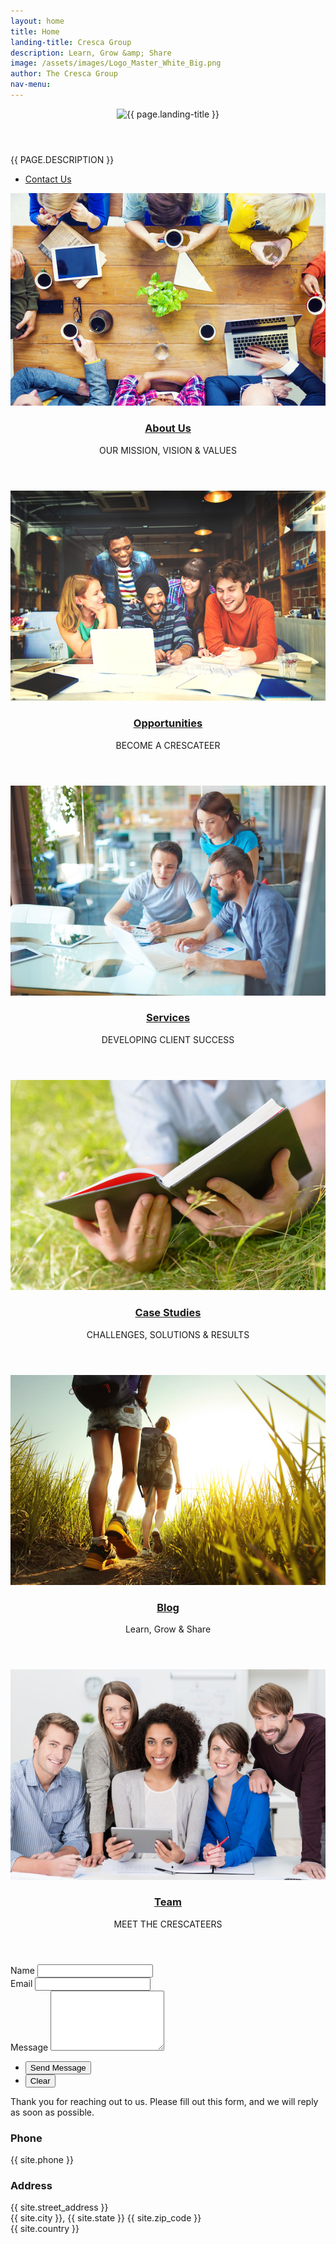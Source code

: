 ```yaml
---
layout: home
title: Home
landing-title: Cresca Group
description: Learn, Grow &amp; Share
image: /assets/images/Logo_Master_White_Big.png
author: The Cresca Group
nav-menu:
---
```


<!-- Banner -->
<section id="banner" class="major">
	<div class="inner">
		<header class="major">
			<img src="{{ page.image }}" alt="{{ page.landing-title }}">
		</header>
		<div class="content">
			<p class="banner-desc" style="text-transform: uppercase;">{{ page.description }}</p>
			<ul class="actions">
				<li><a href="#contact" class="button next scrolly">Contact Us</a></li>
			</ul>
		</div>
	</div>
</section>

<!-- Main -->
<div id="main">

<!-- One -->
<section id="one" class="tiles">
	<article>
			<span class="image">
					<img src="assets/images/pic01.jpg" alt="" />
			</span>
			<header class="major">
					<h3><a href="about.html" class="link">About Us</a></h3>
					<p>OUR MISSION, VISION &amp; VALUES</p>
			</header>
	</article>
	<article>
			<span class="image">
					<img src="assets/images/pic04.jpg" alt="" />
			</span>
			<header class="major">
					<h3><a href="opportunities.html" class="link">Opportunities</a></h3>
					<p>BECOME A CRESCATEER</p>
			</header>
	</article>
	<article>
			<span class="image">
					<img src="assets/images/pic02.jpg" alt="" />
			</span>
			<header class="major">
					<h3><a href="services.html" class="link">Services</a></h3>
					<p>DEVELOPING CLIENT SUCCESS</p>
			</header>
	</article>
	<article>
			<span class="image">
					<img src="assets/images/pic05.jpg" alt="" />
			</span>
			<header class="major">
					<h3><a href="studies.html" class="link">Case Studies</a></h3>
					<p>CHALLENGES, SOLUTIONS &amp; RESULTS</p>
			</header>
	</article>
	<article>
			<span class="image">
					<img src="assets/images/pic06.jpg" alt="" />
			</span>
			<header class="major">
					<h3><a href="blog.html" class="link">Blog</a></h3>
					<p>Learn, Grow &amp; Share</p>
			</header>
	</article>
	<article>
			<span class="image">
					<img src="assets/images/pic03.jpg" alt="" />
			</span>
			<header class="major">
					<h3><a href="team.html" class="link">Team</a></h3>
					<p>MEET THE CRESCATEERS</p>
			</header>
	</article>
</section>

</div>

<!-- Contact -->
<section id="contact">
	<div class="inner">
		<section>
			<form action="https://formspree.io/{{ site.email }}" method="POST">
				<div class="field half first">
					<label for="name">Name</label>
					<input type="text" name="name" id="name" />
				</div>
				<div class="field half">
					<label for="email">Email</label>
					<input type="text" name="_replyto" id="email" />
				</div>
				<div class="field">
					<label for="message">Message</label>
					<textarea name="message" id="message" rows="6"></textarea>
				</div>
				<ul class="actions">
					<li><input type="submit" value="Send Message" class="special" /></li>
					<li><input type="reset" value="Clear" /></li>
				</ul>
			</form>
		</section>
		<section class="split">
			<section>
				<div class="contact-method">
					<p>
						Thank you for reaching out to us. Please fill out this form, and we will reply as soon as possible.
					</p>
				</div>
			</section>
			<section>
				<div class="contact-method">
					<span class="icon alt fa-phone"></span>
					<h3>Phone</h3>
					<span>{{ site.phone }}</span>
				</div>
			</section>
			<section>
				<div class="contact-method">
					<span class="icon alt fa-home"></span>
					<h3>Address</h3>
					<span>{{ site.street_address }}<br />
					{{ site.city }}, {{ site.state }} {{ site.zip_code }}<br />
					{{ site.country }}</span>
				</div>
			</section>
		</section>
	</div>
</section>
